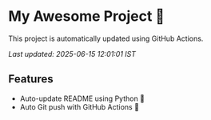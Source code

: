 # My Awesome Project 🚀

This project is automatically updated using GitHub Actions.

_Last updated: 2025-06-15 12:01:01 IST_

## Features
- Auto-update README using Python 🐍
- Auto Git push with GitHub Actions 🤖
